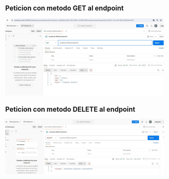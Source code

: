 ## Peticion con metodo GET al endpoint
<img src='./img/Captura1.JPG'>

## Peticion con metodo DELETE al endpoint
<img src='./img/Captura2.JPG'>